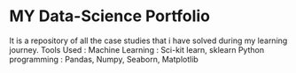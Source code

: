 # MY Data-Science Portfolio
It is a repository of all the case studies that i have solved during my learning journey.
Tools Used :
            Machine Learning : Sci-kit learn, sklearn
            Python programming : Pandas, Numpy, Seaborn, Matplotlib
